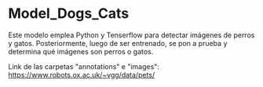 # Model_Dogs_Cats
Este modelo emplea Python y Tenserflow para detectar imágenes de perros y gatos. Posteriormente, luego de ser entrenado, se pon a prueba y determina qué imágenes son perros o gatos.

Link de las carpetas "annotations" e "images": https://www.robots.ox.ac.uk/~vgg/data/pets/
